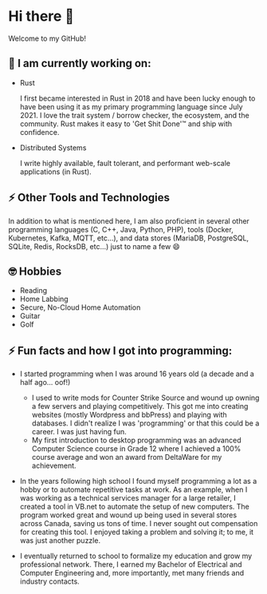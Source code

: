 # Hi there 👋

Welcome to my GitHub! 

## 🔭 I am currently working on:

* Rust

  I first became interested in Rust in 2018 and have been lucky enough to have been using it as my primary programming language since July 2021. I love the trait system / borrow checker, the ecosystem, and the community. Rust makes it easy to 'Get Shit Done'™️ and ship with confidence. 
  
* Distributed Systems

  I write highly available, fault tolerant, and performant web-scale applications (in Rust). 
    
## ⚡ Other Tools and Technologies

In addition to what is mentioned here, I am also proficient in several other programming languages (C, C++, Java, Python, PHP), tools (Docker, Kubernetes, Kafka, MQTT, etc...), and data stores (MariaDB, PostgreSQL, SQLite, Redis, RocksDB, etc...) just to name a few 😄

## 🤓 Hobbies 

* Reading
* Home Labbing
* Secure, No-Cloud Home Automation 
* Guitar
* Golf

## ⚡ Fun facts and how I got into programming:

* I started programming when I was around 16 years old (a decade and a half ago... oof!)
  * I used to write mods for Counter Strike Source and wound up owning a few servers and playing competitively. This got me into creating websites (mostly Wordpress and bbPress) and playing with databases. I didn't realize I was 'programming' or that this could be a career. I was just having fun.
  * My first introduction to desktop programming was an advanced Computer Science course in Grade 12 where I achieved a 100% course average and won an award from DeltaWare for my achievement. 

* In the years following high school I found myself programming a lot as a hobby or to automate repetitive tasks at work. As an example, when I was working as a technical services manager for a large retailer, I created a tool in VB.net to automate the setup of new computers. The program worked great and wound up being used in several stores across Canada, saving us tons of time. I never sought out compensation for creating this tool. I enjoyed taking a problem and solving it; to me, it was just another puzzle. 

* I eventually returned to school to formalize my education and grow my professional network. There, I earned my Bachelor of Electrical and Computer Engineering and, more importantly, met many friends and industry contacts.  

<!--
**stphnsmpsn/stphnsmpsn** is a ✨ _special_ ✨ repository because its `README.md` (this file) appears on your GitHub profile.

Here are some ideas to get you started:

- 🔭 I’m currently working on ...
- 🌱 I’m currently learning ...
- 👯 I’m looking to collaborate on ...
- 🤔 I’m looking for help with ...
- 💬 Ask me about ...
- 📫 How to reach me: ...
- 😄 Pronouns: ...
- ⚡ Fun fact: ...
-->
